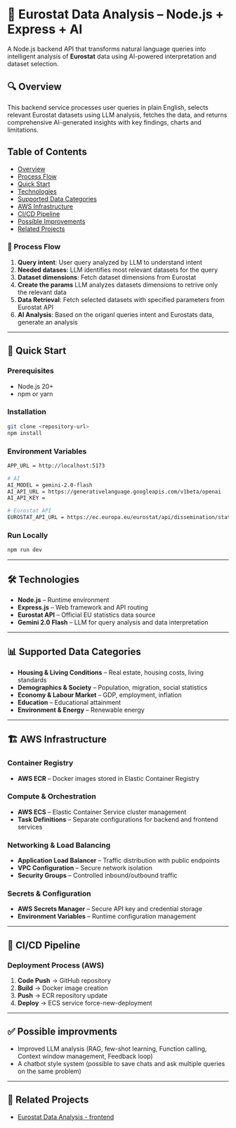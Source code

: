 # 🏡 Eurostat Data Analysis – Node.js + Express + AI

A Node.js backend API that transforms natural language queries into intelligent analysis of **Eurostat** data using AI-powered interpretation and dataset selection.

## 🔍 Overview

This backend service processes user queries in plain English, selects relevant Eurostat datasets using LLM analysis, fetches the data, and returns comprehensive AI-generated insights with key findings, charts and limitations.

## Table of Contents

- [Overview](#-overview)
- [Process Flow](#-process-flow)
- [Quick Start](#-quick-start)
- [Technologies](#️-technologies)
- [Supported Data Categories](#-supported-data-categories)
- [AWS Infrastructure](#-aws-infrastructure)
- [CI/CD Pipeline](#-cicd-pipeline)
- [Possible Improvements](#-possible-improvements)
- [Related Projects](#-related-projects)

### 🔄 Process Flow
1. **Query intent**: User query analyzed by LLM to understand intent
2. **Needed datases**: LLM identifies most relevant datasets for the query
3. **Dataset dimensions**: Fetch dataset dimensions from Eurostat
4. **Create the params** LLM analyzes datasets dimensions to retrive only the relevant data
5. **Data Retrieval**: Fetch selected datasets with specified parameters from Eurostat API
6. **AI Analysis**: Based on the origanl queries intent and Eurostats data, generate an analysis

---

## 🚀 Quick Start

### Prerequisites
- Node.js 20+ 
- npm or yarn

### Installation
```bash
git clone <repository-url>
npm install
```

### Environment Variables
```bash
APP_URL = http://localhost:5173

# AI
AI_MODEL = gemini-2.0-flash
AI_API_URL = https://generativelanguage.googleapis.com/v1beta/openai
AI_API_KEY = 

# Eurostat API
EUROSTAT_API_URL = https://ec.europa.eu/eurostat/api/dissemination/statistics/1.0/data

```

### Run Locally
```bash
npm run dev
```

---

## 🛠️ Technologies

- **Node.js** – Runtime environment
- **Express.js** – Web framework and API routing
- **Eurostat API** – Official EU statistics data source
- **Gemini 2.0 Flash** – LLM for query analysis and data interpretation


---

## 📊 Supported Data Categories

- **Housing & Living Conditions** – Real estate, housing costs, living standards
- **Demographics & Society** – Population, migration, social statistics  
- **Economy & Labour Market** – GDP, employment, inflation
- **Education** – Educational attainment
- **Environment & Energy** – Renewable energy

---

## 🏗️ AWS Infrastructure

### Container Registry
- **AWS ECR** – Docker images stored in Elastic Container Registry
### Compute & Orchestration  
- **AWS ECS** – Elastic Container Service cluster management
- **Task Definitions** – Separate configurations for backend and frontend services

### Networking & Load Balancing
- **Application Load Balancer** – Traffic distribution with public endpoints
- **VPC Configuration** – Secure network isolation
- **Security Groups** – Controlled inbound/outbound traffic

### Secrets & Configuration
- **AWS Secrets Manager** – Secure API key and credential storage
- **Environment Variables** – Runtime configuration management

---

## 🔄 CI/CD Pipeline

### Deployment Process (AWS)
1. **Code Push** → GitHub repository
2. **Build** → Docker image creation
3. **Push** → ECR repository update
4. **Deploy** → ECS service force-new-deployment

---

## ✅ Possible improvments

- Improved LLM analysis (RAG, few-shot learning, Function calling, Context window management, Feedback loop)
- A chatbot style system (possible to save chats and ask multiple queries on the same problem)
---

## 🔗 Related Projects
- [Eurostat Data Analysis - frontend](https://github.com/kruminskr/dataAnalyzer-app)
